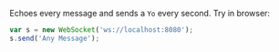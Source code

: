 Echoes every message and sends a `Yo` every second. 
Try in browser:
```javascript
var s = new WebSocket('ws://localhost:8080');
s.send('Any Message');
```
 
